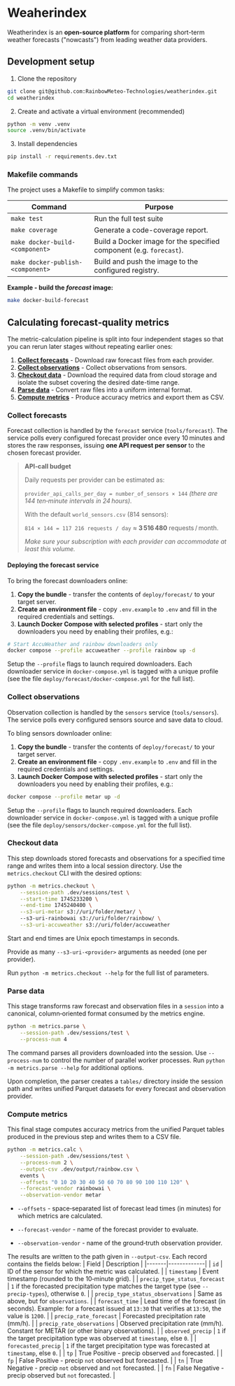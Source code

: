 # Weaherindex

Weatherindex is an **open-source platform** for comparing short-term weather forecasts ("nowcasts") from leading weather data providers.

## Development setup

1. Clone the repository
```sh
git clone git@github.com:RainbowMeteo-Technologies/weatherindex.git
cd weatherindex
```

2. Create and activate a virtual environment (recommended)
```sh
python -m venv .venv
source .venv/bin/activate
```

3. Install dependencies
```sh
pip install -r requirements.dev.txt
```

### Makefile commands

The project uses a Makefile to simplify common tasks:

| Command | Purpose |
|---------|---------|
| `make test` | Run the full test suite |
| `make coverage` | Generate a code-coverage report. |
| `make docker-build-<component>` | Build a Docker image for the specified component (e.g. `forecast`). |
| `make docker-publish-<component>` | Build and push the image to the configured registry. |


**Example - build the _forecast_ image:**
```sh
make docker-build-forecast
```

## Calculating forecast‑quality metrics

The metric-calculation pipeline is split into four independent stages so that you can rerun later stages without repeating earlier ones:
1. [**Collect forecasts**](#collect-forecasts) - Download raw forecast files from each provider.
2. [**Collect observations**](#collect-observations) - Collect observations from sensors.
3. [**Checkout data**](#checkout-data) - Download the required data from cloud storage and isolate the subset covering the desired date-time range.
4. [**Parse data**](#parse-data) - Convert raw files into a uniform internal format.
5. [**Compute metrics**](#compute-metrics) - Produce accuracy metrics and export them as CSV.

### Collect forecasts

Forecast collection is handled by the `forecast` service (`tools/forecast`). 
The service polls every configured forecast provider once every 10 minutes and stores the raw responses, issuing **one API request per sensor** to the chosen forecast provider.

> **API‑call budget**
>
> Daily requests per provider can be estimated as:
>
> `provider_api_calls_per_day = number_of_sensors × 144`
> _(there are 144 ten‑minute intervals in 24 hours)._
>
> With the default `world_sensors.csv` (814 sensors):
>
> `814 × 144 = 117 216 requests / day`
> ≈ **3 516 480** requests / month.
>
> _Make sure your subscription with each provider can accommodate at least this volume._

#### Deploying the forecast service

To bring the forecast downloaders online:
1. **Copy the bundle** - transfer the contents of `deploy/forecast/` to your target server.
2. **Create an environment file** - copy `.env.example` to `.env` and fill in the required credentials and settings.
3. **Launch Docker Compose with selected profiles** - start only the downloaders you need by enabling their profiles, e.g.:
```sh
# Start AccuWeather and rainbow downloaders only
docker compose --profile accuweather --profile rainbow up -d
```

Setup the `--profile` flags to launch required downloaders. Each downloader service in `docker-compose.yml` is tagged with a unique profile (see the file `deploy/forecast/docker-compose.yml` for the full list).

### Collect observations

Observation collection is handled by the `sensors` service (`tools/sensors`).
The service polls every configured sensors source and save data to cloud.

To bling sensors downloader online:
1. **Copy the bundle** - transfer the contents of `deploy/forecast/` to your target server.
2. **Create an environment file** - copy `.env.example` to `.env` and fill in the required credentials and settings.
3. **Launch Docker Compose with selected profiles** - start only the downloaders you need by enabling their profiles, e.g.:
```sh
docker compose --profile metar up -d
```

Setup the `--profile` flags to launch required downloaders. Each downloader service in `docker-compose.yml` is tagged with a unique profile (see the file `deploy/sensors/docker-compose.yml` for the full list).


### Checkout data

This step downloads stored forecasts and observations for a specified time range and writes them into a local session directory. Use the `metrics.checkout` CLI with the desired options:

```sh
python -m metrics.checkout \
    --session-path .dev/sessions/test \
    --start-time 1745233200 \
    --end-time 1745240400 \
    --s3-uri-metar s3://uri/folder/metar/ \ 
    --s3-uri-rainbowai s3://uri/folder/rainbow/ \
    --s3-uri-accuweather s3://uri/folder/accuweather
```
Start and end times are Unix epoch timestamps in seconds.

Provide as many `--s3-uri-<provider>` arguments as needed (one per provider).

Run `python -m metrics.checkout --help` for the full list of parameters.


### Parse data

This stage transforms raw forecast and observation files in a `session` into a canonical, column‑oriented format consumed by the metrics engine.

```sh
python -m metrics.parse \
    --session-path .dev/sessions/test \
    --process-num 4
```

The command parses all providers downloaded into the session. Use `--process-num` to control the number of parallel worker processes. Run `python -m metrics.parse --help` for additional options.

Upon completion, the parser creates a `tables/` directory inside the session path and writes unified Parquet datasets for every forecast and observation provider.


### Compute metrics

This final stage computes accuracy metrics from the unified Parquet tables produced in the previous step and writes them to a CSV file.

```sh
python -m metrics.calc \
    --session-path .dev/sessions/test \
    --process-num 2 \
    --output-csv .dev/output/rainbow.csv \
    events \
    --offsets "0 10 20 30 40 50 60 70 80 90 100 110 120" \
    --forecast-vendor rainbowai \
    --observation-vendor metar
```

- `--offsets` - space‑separated list of forecast lead times (in minutes) for which metrics are calculated.

- `--forecast-vendor` - name of the forecast provider to evaluate.

- `--observation-vendor` - name of the ground‑truth observation provider.

The results are written to the path given in `--output-csv`. Each record contains the fields below:
| Field | Description |
|-------|-------------|
| `id`    | ID of the sensor for which the metric was calculated. |
| `timestamp` | Event timestamp (rounded to the 10‑minute grid). |
| `precip_type_status_forecast` | `1` if the forecasted precipitation type matches the target type (see `--precip-types`), otherwise `0`. |
| `precip_type_status_observations` | Same as above, but for `observations`. |
| `forecast_time` | Lead time of the forecast (in seconds). Example: for a forecast issued at `13:30` that verifies at `13:50`, the value is `1200`. |
| `precip_rate_forecast` | Forecasted precipitation rate (mm/h). |
| `precip_rate_observations` | Observed precipitation rate (mm/h). Constant for METAR (or other binary observations). |
| `observed_precip` | `1` if the target precipitation type was observed at `timestamp`, else `0`. |
| `forecasted_precip` | `1` if the target precipitation type was forecasted at `timestamp`, else `0`. |
| `tp` | True Positive - precip observed `and` forecasted. |
| `fp` | False Positive - precip `not` observed but forecasted. |
| `tn` | True Negative - precip `not` observed and `not` forecasted. |
| `fn` | False Negative - precip observed but `not` forecasted. |

